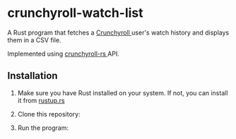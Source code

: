 # crunchyroll-watch-list

A Rust program that fetches a <a href="https://www.crunchyroll.com/" target="blank"> Crunchyroll </a> user's watch history and displays them in a CSV file. 

Implemented using <a href="https://github.com/crunchy-labs/crunchyroll-rs" target="blank"> crunchyroll-rs </a> API.

## Installation

1. Make sure you have Rust installed on your system. If not, you can install it from [rustup.rs](https://rustup.rs/)

2. Clone this repository: 

3. Run the program:



